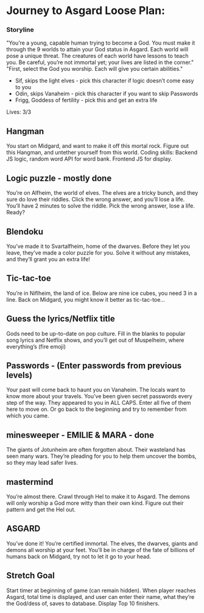 # Journey to Asgard Loose Plan:

### Storyline
"You’re a young, capable human trying to become a God. You must make it through the 9 worlds to attain your God status in Asgard. Each world will pose a unique threat. The creatures of each world have lessons to teach you. Be careful, you’re not immortal yet; your lives are listed in the corner."
"First, select the God you worship. Each will give you certain abilities."
* Sif, skips the light elves - pick this character if logic doesn’t come easy to you
* Odin, skips Vanaheim - pick this character if you want to skip Passwords
* Frigg, Goddess of fertility - pick this and get an extra life

Lives: 3/3

## Hangman
You start on Midgard, and want to make it off this mortal rock. Figure out this Hangman, and untether yourself from this world.
Coding skills: Backend JS logic, random word API for word bank. Frontend JS for display.

## Logic puzzle - mostly done
You’re on Alfheim, the world of elves. The elves are a tricky bunch, and they sure do love their riddles. Click the wrong answer, and you’ll lose a life. You’ll have 2 minutes to solve the riddle. Pick the wrong answer, lose a life. Ready?

## Blendoku
You’ve made it to Svartalfheim, home of the dwarves. Before they let you leave, they’ve made a color puzzle for you. Solve it without any mistakes, and they’ll grant you an extra life!

## Tic-tac-toe
You’re in Niflheim, the land of ice. Below are nine ice cubes, you need 3 in a line. Back on Midgard, you might know it better as tic-tac-toe…

## Guess the lyrics/Netflix title
Gods need to be up-to-date on pop culture. Fill in the blanks to popular song lyrics and Netflix shows, and you’ll get out of Muspelheim, where everything’s (fire emoji)


## Passwords - (Enter passwords from previous levels)
Your past will come back to haunt you on Vanaheim. The locals want to know more about your travels. You’ve been given secret passwords every step of the way. They appeared to you in ALL CAPS. Enter all five of them here to move on. Or go back to the beginning and try to remember from which you came.

## minesweeper - EMILIE & MARA - done
The giants of Jotunheim are often forgotten about. Their wasteland has seen many wars. They’re pleading for you to help them uncover the bombs, so they may lead safer lives.

## mastermind
You’re almost there. Crawl through Hel to make it to Asgard. The demons will only worship a God more witty than their own kind. Figure out their pattern and get the Hel out.


## ASGARD
You’ve done it! You’re certified immortal. The elves, the dwarves, giants and demons all worship at your feet. You’ll be in charge of the fate of billions of humans back on Midgard, try not to let it go to your head.

## Stretch Goal
Start timer at beginning of game (can remain hidden). When player reaches Asgard, total time is displayed, and user can enter their name, what they’re the God/dess of, saves to database. Display Top 10 finishers.
